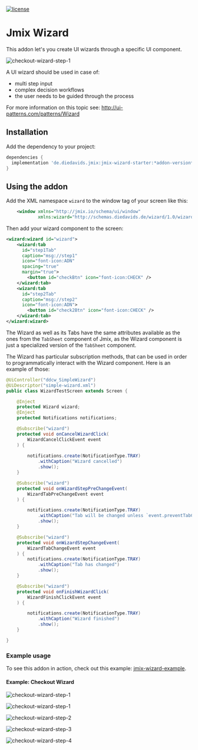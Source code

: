 [![license](https://img.shields.io/badge/license-Apache%20License%202.0-blue.svg?style=flat)](http://www.apache.org/licenses/LICENSE-2.0)

# Jmix Wizard

This addon let's you create UI wizards through a specific UI component.

![checkout-wizard-step-1](img/1-customer.png)


A UI wizard should be used in case of:

* multi step input
* complex decision workflows
* the user needs to be guided through the process


For more information on this topic see: http://ui-patterns.com/patterns/Wizard


## Installation


Add the dependency to your project:

```groovy
dependencies {
  implementation 'de.diedavids.jmix:jmix-wizard-starter:*addon-version*'
}
```

## Using the addon

Add the XML namespace `wizard` to the window tag of your screen like this:

```xml
    <window xmlns="http://jmix.io/schema/ui/window"
            xmlns:wizard="http://schemas.diedavids.de/wizard/1.0/wizard-component.xsd">
```

Then add your wizard component to the screen:

```xml
<wizard:wizard id="wizard">
    <wizard:tab
      id="step1Tab"
      caption="msg://step1"
      icon="font-icon:ADN"
      spacing="true"
      margin="true">
        <button id="checkBtn" icon="font-icon:CHECK" />
    </wizard:tab>
    <wizard:tab
      id="step2Tab"
      caption="msg://step2"
      icon="font-icon:ADN">
        <button id="check2Btn" icon="font-icon:CHECK" />
    </wizard:tab>
</wizard:wizard>
```

The Wizard as well as its Tabs have the same attributes available as the ones from the `TabSheet` component of Jmix, as the Wizard component is just a specialized version of the `TabSheet`  component.

The Wizard has particular subscription methods, that can be used in order to programmatically interact with
the Wizard component. Here is an example of those:

```java
@UiController("ddcw_SimpleWizard")
@UiDescriptor("simple-wizard.xml")
public class WizardTestScreen extends Screen {

    @Inject
    protected Wizard wizard;
    @Inject
    protected Notifications notifications;

    @Subscribe("wizard")
    protected void onCancelWizardClick(
        WizardCancelClickEvent event
    ) {
        
        notifications.create(NotificationType.TRAY)
            .withCaption("Wizard cancelled")
            .show();
    }

    @Subscribe("wizard")
    protected void onWizardStepPreChangeEvent(
        WizardTabPreChangeEvent event
    ) {

        notifications.create(NotificationType.TRAY)
            .withCaption("Tab will be changed unless `event.preventTabChange();` is called in here")
            .show();
    }

    @Subscribe("wizard")
    protected void onWizardStepChangeEvent(
        WizardTabChangeEvent event
    ) {
        notifications.create(NotificationType.TRAY)
            .withCaption("Tab has changed")
            .show();
    }

    @Subscribe("wizard")
    protected void onFinishWizardClick(
        WizardFinishClickEvent event
    ) {

        notifications.create(NotificationType.TRAY)
            .withCaption("Wizard finished")
            .show();
    }

}
```


### Example usage
To see this addon in action, check out this example: [jmix-wizard-example](https://github.com/mariodavid/jmix-wizard-example).

#### Example: Checkout Wizard


![checkout-wizard-step-1](img/1-customer.png)

![checkout-wizard-step-1](img/1-customer-validation.png)

![checkout-wizard-step-2](img/2-address.png)

![checkout-wizard-step-3](img/3-items.png)

![checkout-wizard-step-4](img/4-summary.png)
